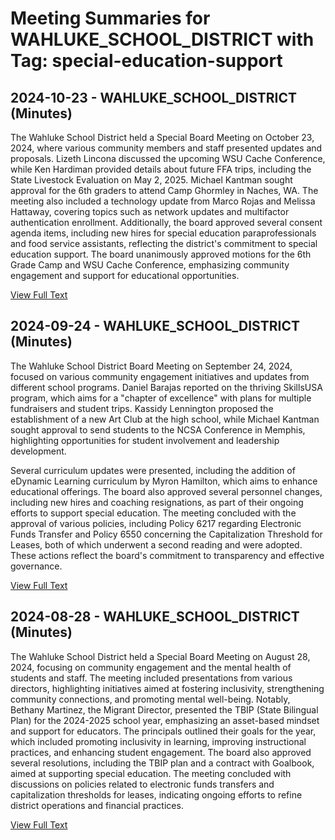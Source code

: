 # Meeting Summaries for WAHLUKE_SCHOOL_DISTRICT with Tag: special-education-support

## 2024-10-23 - WAHLUKE_SCHOOL_DISTRICT (Minutes)

The Wahluke School District held a Special Board Meeting on October 23, 2024, where various community members and staff presented updates and proposals. Lizeth Lincona discussed the upcoming WSU Cache Conference, while Ken Hardiman provided details about future FFA trips, including the State Livestock Evaluation on May 2, 2025. Michael Kantman sought approval for the 6th graders to attend Camp Ghormley in Naches, WA. The meeting also included a technology update from Marco Rojas and Melissa Hattaway, covering topics such as network updates and multifactor authentication enrollment. Additionally, the board approved several consent agenda items, including new hires for special education paraprofessionals and food service assistants, reflecting the district's commitment to special education support. The board unanimously approved motions for the 6th Grade Camp and WSU Cache Conference, emphasizing community engagement and support for educational opportunities.

[View Full Text](https://raw.githubusercontent.com/VoronoiPerspectives/WashingtonStateSchoolBoardExplorer/refs/heads/main/data/countries/usa/states/wa/counties/grant/school_boards/wahluke_school_district/2024/2024-10-23-minutes.txt)

## 2024-09-24 - WAHLUKE_SCHOOL_DISTRICT (Minutes)

The Wahluke School District Board Meeting on September 24, 2024, focused on various community engagement initiatives and updates from different school programs. Daniel Barajas reported on the thriving SkillsUSA program, which aims for a "chapter of excellence" with plans for multiple fundraisers and student trips. Kassidy Lennington proposed the establishment of a new Art Club at the high school, while Michael Kantman sought approval to send students to the NCSA Conference in Memphis, highlighting opportunities for student involvement and leadership development. 

Several curriculum updates were presented, including the addition of eDynamic Learning curriculum by Myron Hamilton, which aims to enhance educational offerings. The board also approved several personnel changes, including new hires and coaching resignations, as part of their ongoing efforts to support special education. The meeting concluded with the approval of various policies, including Policy 6217 regarding Electronic Funds Transfer and Policy 6550 concerning the Capitalization Threshold for Leases, both of which underwent a second reading and were adopted. These actions reflect the board's commitment to transparency and effective governance.

[View Full Text](https://raw.githubusercontent.com/VoronoiPerspectives/WashingtonStateSchoolBoardExplorer/refs/heads/main/data/countries/usa/states/wa/counties/grant/school_boards/wahluke_school_district/2024/2024-09-24-minutes.txt)

## 2024-08-28 - WAHLUKE_SCHOOL_DISTRICT (Minutes)

The Wahluke School District held a Special Board Meeting on August 28, 2024, focusing on community engagement and the mental health of students and staff. The meeting included presentations from various directors, highlighting initiatives aimed at fostering inclusivity, strengthening community connections, and promoting mental well-being. Notably, Bethany Martinez, the Migrant Director, presented the TBIP (State Bilingual Plan) for the 2024-2025 school year, emphasizing an asset-based mindset and support for educators. The principals outlined their goals for the year, which included promoting inclusivity in learning, improving instructional practices, and enhancing student engagement. The board also approved several resolutions, including the TBIP plan and a contract with Goalbook, aimed at supporting special education. The meeting concluded with discussions on policies related to electronic funds transfers and capitalization thresholds for leases, indicating ongoing efforts to refine district operations and financial practices.

[View Full Text](https://raw.githubusercontent.com/VoronoiPerspectives/WashingtonStateSchoolBoardExplorer/refs/heads/main/data/countries/usa/states/wa/counties/grant/school_boards/wahluke_school_district/2024/2024-08-28-minutes.txt)

